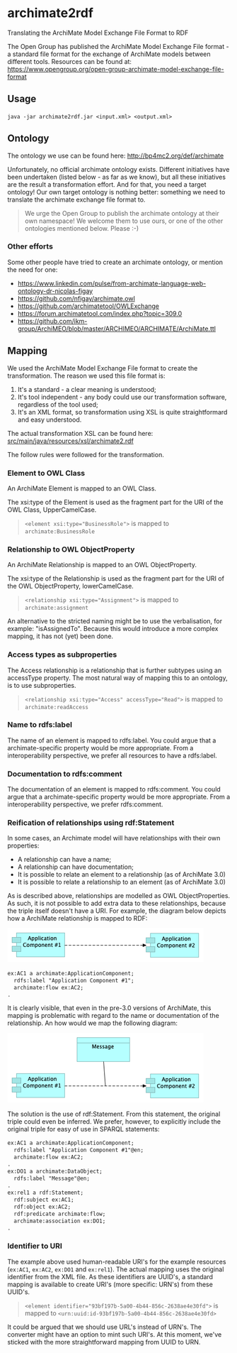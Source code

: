 # archimate2rdf
Translating the ArchiMate Model Exchange File Format to RDF

The Open Group has published the ArchiMate Model Exchange File format - a standard file format for the exchange of ArchiMate models between different tools. Resources can be found at: https://www.opengroup.org/open-group-archimate-model-exchange-file-format

## Usage

`java -jar archimate2rdf.jar <input.xml> <output.xml>`

## Ontology

The ontology we use can be found here: http://bp4mc2.org/def/archimate

Unfortunately, no official archimate ontology exists. Different initiatives have been undertaken (listed below - as far as we know), but all these initiatives are the result a transformation effort. And for that, you need a target ontology! Our own target ontology is nothing better: something we need to translate the archimate exchange file format to.

> We urge the Open Group to publish the archimate ontology at their own namespace! We welcome them to use ours, or one of the other ontologies mentioned below. Please :-)

### Other efforts

Some other people have tried to create an archimate ontology, or mention the need for one:

- https://www.linkedin.com/pulse/from-archimate-language-web-ontology-dr-nicolas-figay
- https://github.com/nfigay/archimate.owl
- https://github.com/archimatetool/OWLExchange
- https://forum.archimatetool.com/index.php?topic=309.0
- https://github.com/ikm-group/ArchiMEO/blob/master/ARCHIMEO/ARCHIMATE/ArchiMate.ttl

## Mapping

We used the ArchiMate Model Exchange File format to create the transformation. The reason we used this file format is:

1. It's a standard - a clear meaning is understood;
2. It's tool independent - any body could use our transformation software, regardless of the tool used;
3. It's an XML format, so transformation using XSL is quite straightformard and easy understood.

The actual transformation XSL can be found here: [src/main/java/resources/xsl/archimate2.rdf](https://github.com/bp4mc2/archimate2rdf/blob/master/src/main/resources/xsl/archimate2rdf.xsl)

The follow rules were followed for the transformation.

### Element to OWL Class
An ArchiMate Element is mapped to an OWL Class.

The xsi:type of the Element is used as the fragment part for the URI of the OWL Class, UpperCamelCase.

> `<element xsi:type="BusinessRole">` is mapped to `archimate:BusinessRole`

### Relationship to OWL ObjectProperty
An ArchiMate Relationship is mapped to an OWL ObjectProperty.

The xsi:type of the Relationship is used as the fragment part for the URI of the OWL ObjectProperty, lowerCamelCase.

> `<relationship xsi:type="Assignment">` is mapped to `archimate:assignment`

An alternative to the stricted naming might be to use the verbalisation, for example: "isAssignedTo". Because this would introduce a more complex mapping, it has not (yet) been done.

### Access types as subproperties
The Access relationship is a relationship that is further subtypes using an accessType property. The most natural way of mapping this to an ontology, is to use subproperties.

> `<relationship xsi:type="Access" accessType="Read">` is mapped to `archimate:readAccess`

### Name to rdfs:label
The name of an element is mapped to rdfs:label. You could argue that a archimate-specific property would be more appropriate. From a interoperability perspective, we prefer all resources to have a rdfs:label.

### Documentation to rdfs:comment
The documentation of an element is mapped to rdfs:comment. You could argue that a archimate-specific property would be more appropriate. From a interoperability perspective, we prefer rdfs:comment.

### Reification of relationships using rdf:Statement
In some cases, an Archimate model will have relationships with their own properties:

- A relationship can have a name;
- A relationship can have documentation;
- It is possible to relate an element to a relationship (as of ArchiMate 3.0)
- It is possible to relate a relationship to an element (as of ArchiMate 3.0)

As is described above, relationships are modelled as OWL ObjectProperties. As such, it is not possible to add extra data to these relationships, because the triple itself doesn't have a URI. For example, the diagram below depicts how a ArchiMate relationship is mapped to RDF:

![](images/relationship.png)

```
ex:AC1 a archimate:ApplicationComponent;
  rdfs:label "Application Component #1";
  archimate:flow ex:AC2;
.
```

It is clearly visible, that even in the pre-3.0 versions of ArchiMate, this mapping is problematic with regard to the name or documentation of the relationship. An how would we map the following diagram:

![](images/reification.png)

The solution is the use of rdf:Statement. From this statement, the original triple could even be inferred. We prefer, however, to explicitly include the original triple for easy of use in SPARQL statements:

```
ex:AC1 a archimate:ApplicationComponent;
  rdfs:label "Application Component #1"@en;
  archimate:flow ex:AC2;
.
ex:DO1 a archimate:DataObject;
  rdfs:label "Message"@en;
.
ex:rel1 a rdf:Statement;
  rdf:subject ex:AC1;
  rdf:object ex:AC2;
  rdf:predicate archimate:flow;
  archimate:association ex:DO1;
.
```

### Identifier to URI
The example above used human-readable URI's for the example resources (`ex:AC1`, `ex:AC2`, `ex:DO1` and `ex:rel1`). The actual mapping uses the original identifier from the XML file. As these identifiers are UUID's, a standard mapping is available to create URI's (more specific: URN's) from these UUID's.

> `<element identifier="93bf197b-5a00-4b44-856c-2638ae4e30fd">` is mapped to `<urn:uuid:id-93bf197b-5a00-4b44-856c-2638ae4e30fd>`

It could be argued that we should use URL's instead of URN's. The converter might have an option to mint such URI's. At this moment, we've sticked with the more straightforward mapping from UUID to URN.
